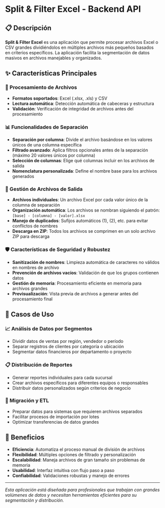 # Split & Filter Excel - Backend API

## 📋 Descripción

**Split & Filter Excel** es una aplicación que permite procesar archivos Excel o CSV grandes dividiéndolos en múltiples archivos más pequeños basados en criterios específicos. La aplicación facilita la segmentación de datos masivos en archivos manejables y organizados.

## ✨ Características Principales

### 🔄 Procesamiento de Archivos
- **Formatos soportados**: Excel (.xlsx, .xls) y CSV
- **Lectura automática**: Detección automática de cabeceras y estructura
- **Validación**: Verificación de integridad de archivos antes del procesamiento

### 📊 Funcionalidades de Separación
- **Separación por columna**: Divide el archivo basándose en los valores únicos de una columna específica
- **Filtrado avanzado**: Aplica filtros opcionales antes de la separación (máximo 20 valores únicos por columna)
- **Selección de columnas**: Elige qué columnas incluir en los archivos de salida
- **Nomenclatura personalizada**: Define el nombre base para los archivos generados

### 📁 Gestión de Archivos de Salida
- **Archivos individuales**: Un archivo Excel por cada valor único de la columna de separación
- **Organización automática**: Los archivos se nombran siguiendo el patrón: `[base] - [columna] - [valor].xlsx`
- **Manejo de duplicados**: Sufijos automáticos (1), (2), etc. para evitar conflictos de nombres
- **Descarga en ZIP**: Todos los archivos se comprimen en un solo archivo ZIP para descarga

### 🛡️ Características de Seguridad y Robustez
- **Sanitización de nombres**: Limpieza automática de caracteres no válidos en nombres de archivo
- **Prevención de archivos vacíos**: Validación de que los grupos contienen datos
- **Gestión de memoria**: Procesamiento eficiente en memoria para archivos grandes
- **Previsualización**: Vista previa de archivos a generar antes del procesamiento final

## 🎯 Casos de Uso

### 📈 Análisis de Datos por Segmentos
- Dividir datos de ventas por región, vendedor o período
- Separar registros de clientes por categoría o ubicación
- Segmentar datos financieros por departamento o proyecto

### 📋 Distribución de Reportes
- Generar reportes individuales para cada sucursal
- Crear archivos específicos para diferentes equipos o responsables
- Distribuir datos personalizados según criterios de negocio

### 🔄 Migración y ETL
- Preparar datos para sistemas que requieren archivos separados
- Facilitar procesos de importación por lotes
- Optimizar transferencias de datos grandes

## 💼 Beneficios

- **Eficiencia**: Automatiza el proceso manual de división de archivos
- **Flexibilidad**: Múltiples opciones de filtrado y personalización
- **Escalabilidad**: Maneja archivos de gran tamaño sin problemas de memoria
- **Usabilidad**: Interfaz intuitiva con flujo paso a paso
- **Confiabilidad**: Validaciones robustas y manejo de errores

---

*Esta aplicación está diseñada para profesionales que trabajan con grandes volúmenes de datos y necesitan herramientas eficientes para su segmentación y distribución.*

